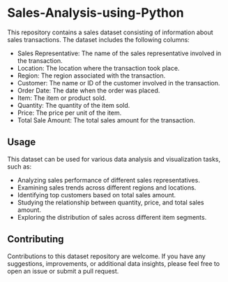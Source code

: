 # Sales-Analysis-using-Python

This repository contains a sales dataset consisting of information about sales transactions. The dataset includes the following columns:

- Sales Representative: The name of the sales representative involved in the transaction.
- Location: The location where the transaction took place.
- Region: The region associated with the transaction.
- Customer: The name or ID of the customer involved in the transaction.
- Order Date: The date when the order was placed.
- Item: The item or product sold.
- Quantity: The quantity of the item sold.
- Price: The price per unit of the item.
- Total Sale Amount: The total sales amount for the transaction.

## Usage

This dataset can be used for various data analysis and visualization tasks, such as:

- Analyzing sales performance of different sales representatives.
- Examining sales trends across different regions and locations.
- Identifying top customers based on total sales amount.
- Studying the relationship between quantity, price, and total sales amount.
- Exploring the distribution of sales across different item segments.

## Contributing

Contributions to this dataset repository are welcome. If you have any suggestions, improvements, or additional data insights, please feel free to open an issue or submit a pull request.
